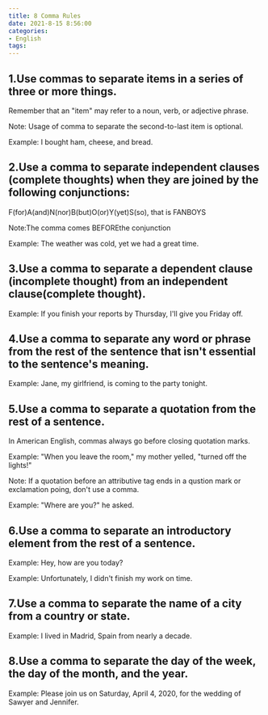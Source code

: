 ```yaml
---
title: 8 Comma Rules
date: 2021-8-15 8:56:00
categories:
- English
tags:
---
```


## 1.Use commas to separate items in a series of three or more things.

Remember that an "item" may refer to a noun, verb, or adjective phrase.

Note: Usage of comma to separate the second-to-last item is optional.

Example: I bought ham, cheese, and bread.

## 2.Use a comma to separate independent clauses (complete thoughts) when they are joined by the following conjunctions:

F(for)A(and)N(nor)B(but)O(or)Y(yet)S(so), that is FANBOYS

Note:The comma comes BEFOREthe conjunction

Example: The weather was cold, yet we had a great time.

## 3.Use a comma to separate a dependent clause (incomplete thought) from an independent clause(complete thought).

Example: If you finish your reports by Thursday, I'll give you Friday off.

## 4.Use a comma to separate any word or phrase from the rest of the sentence that isn't essential to the sentence's meaning.

Example: Jane, my girlfriend, is coming to the party tonight.

## 5.Use a comma to separate a quotation from the rest of a sentence.

In American English, commas always go before closing quotation marks.

Example: "When you leave the room," my mother yelled, "turned off the lights!"

Note: If a quotation before an attributive tag ends in a qustion mark or exclamation poing, don't use a comma.

Example: "Where are you?" he asked.

## 6.Use a comma to separate an introductory element from the rest of a sentence.

Example: Hey, how are you today?

Example: Unfortunately, I didn't finish my work on time.

## 7.Use a comma to separate the name of a city from a country or state.

Example: I lived in Madrid, Spain from nearly a decade.

## 8.Use a comma to separate the day of the week, the day of the month, and the year.

Example: Please join us on Saturday, April 4, 2020, for the wedding of Sawyer and Jennifer.
